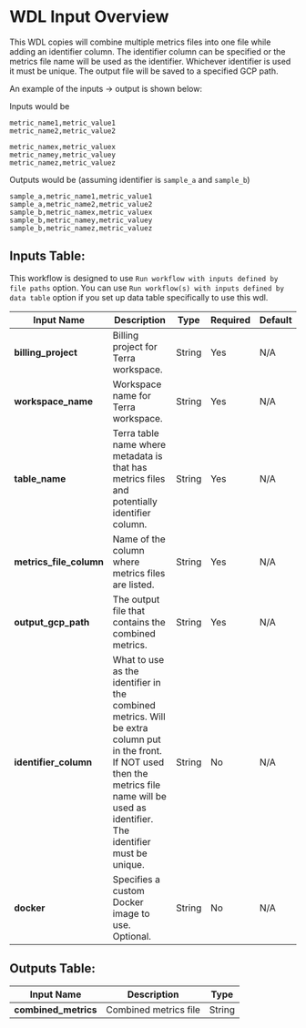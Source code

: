 # WDL Input Overview

This WDL copies will combine multiple metrics files into one file while adding an identifier column. The identifier column can be specified or the metrics file name will be used as the identifier. Whichever identifier is used it must be unique. The output file will be saved to a specified GCP path.

An example of the inputs -> output is shown below:

Inputs would be
```
metric_name1,metric_value1
metric_name2,metric_value2
```
```
metric_namex,metric_valuex
metric_namey,metric_valuey
metric_namez,metric_valuez
```
Outputs would be (assuming identifier is `sample_a` and `sample_b`)
```
sample_a,metric_name1,metric_value1
sample_a,metric_name2,metric_value2
sample_b,metric_namex,metric_valuex
sample_b,metric_namey,metric_valuey
sample_b,metric_namez,metric_valuez
```

## Inputs Table:
 This workflow is designed to use `Run workflow with inputs defined by file paths` option. You can use `Run workflow(s) with inputs defined by data table` option if you set up data table specifically to use this wdl.


| Input Name                | Description                                                                                                                                                                                     | Type   | Required | Default |
|---------------------------|-------------------------------------------------------------------------------------------------------------------------------------------------------------------------------------------------|--------|----------|---------|
| **billing_project**       | Billing project for Terra workspace.                                                                                                                                                            | String | Yes      | N/A     |
| **workspace_name**        | Workspace name for Terra workspace.                                                                                                                                                             | String | Yes      | N/A     |
| **table_name**            | Terra table name where metadata is that has metrics files and potentially identifier column.                                                                                                    | String | Yes      | N/A     |
| **metrics_file_column**   | Name of the column where metrics files are listed.                                                                                                                                              | String | Yes      | N/A     |
| **output_gcp_path**       | The output file that contains the combined metrics.                                                                                                                                             | String | Yes      | N/A     |
| **identifier_column**     | What to use as the identifier in the combined metrics. Will be extra column put in the front. If NOT used then the metrics file name will be used as identifier. The identifier must be unique. | String | No       | N/A     |
| **docker**                | Specifies a custom Docker image to use. Optional.                                                                                                                                               | String | No       | N/A     |


## Outputs Table:
| Input Name                  | Description              | Type   |
|-----------------------------|--------------------------|--------|
| **combined_metrics**        | Combined metrics file    | String |
